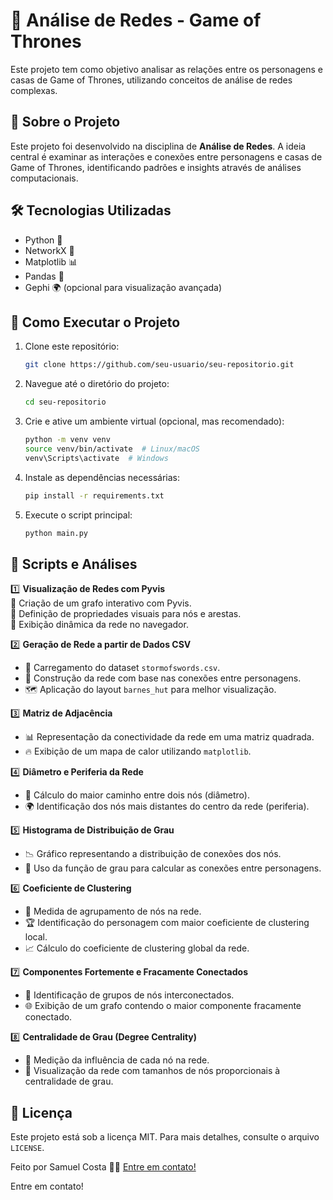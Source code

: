 # 📌 Análise de Redes - Game of Thrones

Este projeto tem como objetivo analisar as relações entre os personagens e casas de Game of Thrones, utilizando conceitos de análise de redes complexas.

## 📖 Sobre o Projeto

Este projeto foi desenvolvido na disciplina de **Análise de Redes**. A ideia central é examinar as interações e conexões entre personagens e casas de Game of Thrones, identificando padrões e insights através de análises computacionais.

## 🛠️ Tecnologias Utilizadas

- Python 🐍
- NetworkX 🔗
- Matplotlib 📊
- Pandas 📑
- Gephi 🌍 (opcional para visualização avançada)

## 🚀 Como Executar o Projeto

1. Clone este repositório:
   ```bash
   git clone https://github.com/seu-usuario/seu-repositorio.git
   ```
2. Navegue até o diretório do projeto:
   ```bash
   cd seu-repositorio
   ```
3. Crie e ative um ambiente virtual (opcional, mas recomendado):
   ```bash
   python -m venv venv
   source venv/bin/activate  # Linux/macOS
   venv\Scripts\activate  # Windows
   ```
4. Instale as dependências necessárias:
   ```bash
   pip install -r requirements.txt
   ```
5. Execute o script principal:
   ```bash
   python main.py
   ```

## 📌 Scripts e Análises  

1️⃣ **Visualização de Redes com Pyvis**  
🔹 Criação de um grafo interativo com Pyvis.  
🔹 Definição de propriedades visuais para nós e arestas.  
🔹 Exibição dinâmica da rede no navegador.  

2️⃣ **Geração de Rede a partir de Dados CSV**  
- 📂 Carregamento do dataset `stormofswords.csv`.  
- 🔗 Construção da rede com base nas conexões entre personagens.  
- 🗺 Aplicação do layout `barnes_hut` para melhor visualização.  

3️⃣ **Matriz de Adjacência**  
- 📊 Representação da conectividade da rede em uma matriz quadrada.  
- 🔥 Exibição de um mapa de calor utilizando `matplotlib`.  

4️⃣ **Diâmetro e Periferia da Rede**  
- 📏 Cálculo do maior caminho entre dois nós (diâmetro).  
- 🌍 Identificação dos nós mais distantes do centro da rede (periferia).  

5️⃣ **Histograma de Distribuição de Grau**  
- 📉 Gráfico representando a distribuição de conexões dos nós.  
- 📌 Uso da função de grau para calcular as conexões entre personagens.  

6️⃣ **Coeficiente de Clustering**  
- 🔄 Medida de agrupamento de nós na rede.  
- 🏆 Identificação do personagem com maior coeficiente de clustering local.  
- 📈 Cálculo do coeficiente de clustering global da rede.  

7️⃣ **Componentes Fortemente e Fracamente Conectados**  
- 🧩 Identificação de grupos de nós interconectados.  
- 🌐 Exibição de um grafo contendo o maior componente fracamente conectado.  

8️⃣ **Centralidade de Grau (Degree Centrality)**  
- 📡 Medição da influência de cada nó na rede.  
- 📍 Visualização da rede com tamanhos de nós proporcionais à centralidade de grau.  

## 📜 Licença

Este projeto está sob a licença MIT. Para mais detalhes, consulte o arquivo `LICENSE`.

Feito por Samuel Costa 👋🏽 [Entre em contato!](https://www.linkedin.com/in/costa-samuel/)

Entre em contato!

